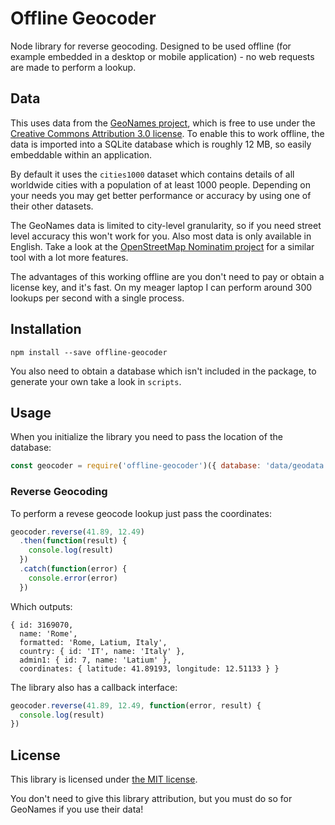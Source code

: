 # Offline Geocoder

Node library for reverse geocoding. Designed to be used offline (for example
embedded in a desktop or mobile application) - no web requests are made to
perform a lookup.

## Data

This uses data from the [GeoNames project](http://www.geonames.org/), which is
free to use under the [Creative Commons Attribution 3.0 license](http://creativecommons.org/licenses/by/3.0/).
To enable this to work offline, the data is imported into a SQLite database
which is roughly 12 MB, so easily embeddable within an application.

By default it uses the `cities1000` dataset which contains details of all
worldwide cities with a population of at least 1000 people. Depending on your
needs you may get better performance or accuracy by using one of their other
datasets.

The GeoNames data is limited to city-level granularity, so if you need street
level accuracy this won't work for you. Also most data is only available in
English. Take a look at the
[OpenStreetMap Nominatim project](https://github.com/twain47/Nominatim) for a
similar tool with a lot more features.

The advantages of this working offline are you don't need to pay or obtain a
license key, and it's fast. On my meager laptop I can perform around 300
lookups per second with a single process.

## Installation

```
npm install --save offline-geocoder
```

You also need to obtain a database which isn't included in the package, to
generate your own take a look in `scripts`.

## Usage

When you initialize the library you need to pass the location of the database:

```javascript
const geocoder = require('offline-geocoder')({ database: 'data/geodata.db' })
```

### Reverse Geocoding

To perform a revese geocode lookup just pass the coordinates:

```javascript
geocoder.reverse(41.89, 12.49)
  .then(function(result) {
    console.log(result)
  })
  .catch(function(error) {
    console.error(error)
  })
```

Which outputs:

```
{ id: 3169070,
  name: 'Rome',
  formatted: 'Rome, Latium, Italy',
  country: { id: 'IT', name: 'Italy' },
  admin1: { id: 7, name: 'Latium' },
  coordinates: { latitude: 41.89193, longitude: 12.51133 } }
```

The library also has a callback interface:

```javascript
geocoder.reverse(41.89, 12.49, function(error, result) {
  console.log(result)
})
```

## License

This library is licensed under [the MIT license](https://github.com/lucaspiller/offline-geocoder/blob/master/LICENSE).

You don't need to give this library attribution, but you must do so for
GeoNames if you use their data!
